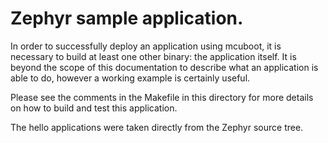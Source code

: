 # Zephyr sample application.

In order to successfully deploy an application using mcuboot, it is
necessary to build at least one other binary: the application itself.
It is beyond the scope of this documentation to describe what an
application is able to do, however a working example is certainly
useful.

Please see the comments in the Makefile in this directory for more
details on how to build and test this application.

The hello applications were taken directly from the Zephyr source
tree.
